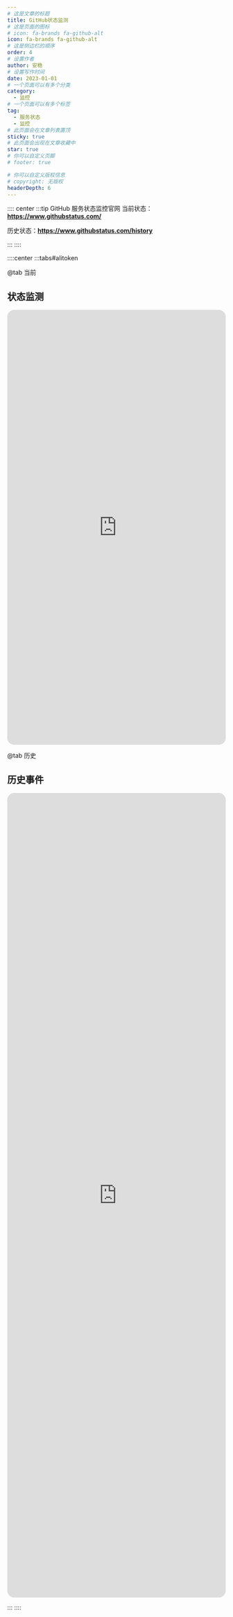 ```yaml
---
# 这是文章的标题
title: GitHub状态监测
# 这是页面的图标
# icon: fa-brands fa-github-alt
icon: fa-brands fa-github-alt
# 这是侧边栏的顺序
order: 4
# 设置作者
author: 安稳
# 设置写作时间
date: 2023-01-01
# 一个页面可以有多个分类
category:
  - 监控
# 一个页面可以有多个标签
tag:
  - 服务状态
  - 监控
# 此页面会在文章列表置顶
sticky: true
# 此页面会出现在文章收藏中
star: true
# 你可以自定义页脚
# footer: true

# 你可以自定义版权信息
# copyright: 无版权
headerDepth: 6
---
```


<!-- 你可以通过设置页面的 Frontmatter，在页面禁用功能与布局。 -->

<!-- more -->

:::: center
:::tip GitHub 服务状态监控官网
当前状态：**https://www.githubstatus.com/**

历史状态：**https://www.githubstatus.com/history**

:::
::::

::::center
:::tabs#alitoken

@tab 当前

## 状态监测

<iframe src="https://www.githubstatus.com/" name="iframe_a" scrolling="no" frameborder="0" width="100%" height="1000" style="scrolling: no;1px solid #ccc; border-radius: 16px;"></iframe>

@tab 历史

## 历史事件

<iframe src="https://www.githubstatus.com/history" name="iframe_a" scrolling="no" frameborder="0" width="100%" height="1850" style="scrolling: no;1px solid #ccc; border-radius: 16px;"></iframe>

:::
::::